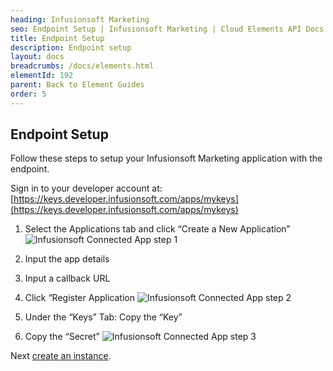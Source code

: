 ```yaml
---
heading: Infusionsoft Marketing
seo: Endpoint Setup | Infusionsoft Marketing | Cloud Elements API Docs
title: Endpoint Setup
description: Endpoint setup
layout: docs
breadcrumbs: /docs/elements.html
elementId: 192
parent: Back to Element Guides
order: 5
---
```


## Endpoint Setup

Follow these steps to setup your Infusionsoft Marketing application with the endpoint.

Sign in to your developer account at:
[https://keys.developer.infusionsoft.com/apps/mykeys](https://keys.developer.infusionsoft.com/apps/mykeys)

1. Select the Applications tab and click “Create a New Application”
![Infusionsoft Connected App step 1](http://cloud-elements.com/wp-content/uploads/2015/07/InfusionsoftAPI1.png)

2. Input the app details

3. Input a callback URL

4. Click “Register Application
![Infusionsoft Connected App step 2](http://cloud-elements.com/wp-content/uploads/2015/07/InfusionsoftAPI2.png)

5. Under the “Keys” Tab: Copy the “Key”

6. Copy the “Secret”
![Infusionsoft Connected App step 3](http://cloud-elements.com/wp-content/uploads/2015/07/InfusionsoftAPI3.png)

Next [create an instance](infusionsoft-marketing-create-instance.html).
